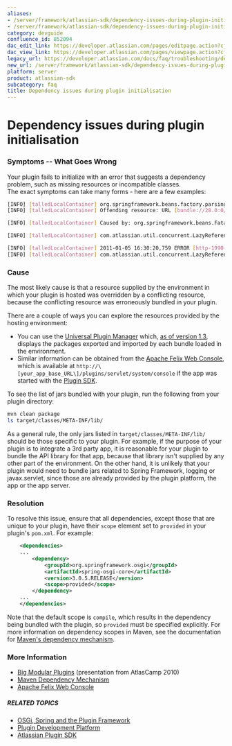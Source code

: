 ```yaml
---
aliases:
- /server/framework/atlassian-sdk/dependency-issues-during-plugin-initialisation-852094.html
- /server/framework/atlassian-sdk/dependency-issues-during-plugin-initialisation-852094.md
category: devguide
confluence_id: 852094
dac_edit_link: https://developer.atlassian.com/pages/editpage.action?cjm=wozere&pageId=852094
dac_view_link: https://developer.atlassian.com/pages/viewpage.action?cjm=wozere&pageId=852094
legacy_url: https://developer.atlassian.com/docs/faq/troubleshooting/dependency-issues-during-plugin-initialisation
new_url: /server/framework/atlassian-sdk/dependency-issues-during-plugin-initialisation
platform: server
product: atlassian-sdk
subcategory: faq
title: Dependency issues during plugin initialisation
---
```

# Dependency issues during plugin initialisation

### Symptoms -- What Goes Wrong

Your plugin fails to initialize with an error that suggests a dependency problem, such as missing resources or incompatible classes.  
The exact symptoms can take many forms - here are a few examples:

``` bash
[INFO] [talledLocalContainer] org.springframework.beans.factory.parsing.BeanDefinitionParsingException: Configuration problem: Unable to locate Spring NamespaceHandler for XML schema namespace [http://www.springframework.org/schema/osgi]
[INFO] [talledLocalContainer] Offending resource: URL [bundle://28.0:0/META-INF/spring/atlassian-plugins-component-imports.xml]
```

``` bash
[INFO] [talledLocalContainer] Caused by: org.springframework.beans.FatalBeanException: Class [org.springframework.osgi.config.OsgiNamespaceHandler] for namespace [http://www.springframework.org/schema/osgi] does not implement the [org.springframework.beans.factory.xml.NamespaceHandler] interface
```

``` bash
[INFO] [talledLocalContainer] com.atlassian.util.concurrent.LazyReference$InitializationException: org.springframework.beans.factory.BeanCreationException: Error creating bean with name 'com.myplugin.MyFilter': Instantiation of bean failed; nested exception is java.lang.IllegalAccessError: tried to access field org.slf4j.impl.StaticLoggerBinder.SINGLETON from class org.slf4j.LoggerFactory
```

``` bash
[INFO] [talledLocalContainer] 2011-01-05 16:30:20,759 ERROR [http-1990-3] [atlassian.plugin.servlet.DefaultServletModuleManager] getFilter Unable to create filter
[INFO] [talledLocalContainer] com.atlassian.util.concurrent.LazyReference$InitializationException: java.lang.ClassCastException: com.myplugin.MyFilter cannot be cast to javax.servlet.Filter
```

### Cause

The most likely cause is that a resource supplied by the environment in which your plugin is hosted was overridden by a conflicting resource, because the conflicting resource was erroneously bundled in your plugin.

There are a couple of ways you can explore the resources provided by the hosting environment:

-   You can use the [Universal Plugin Manager](https://developer.atlassian.com/display/UPM) which, <a href="http://blogs.atlassian.com/developer/2011/01/announcing_upm_1_dot_3_and_osgi_tab.html" class="external-link">as of version 1.3</a>, displays the packages exported and imported by each bundle loaded in the environment.
-   Similar information can be obtained from the <a href="http://felix.apache.org/site/apache-felix-web-console.html" class="external-link">Apache Felix Web Console</a>, which is available at `http://\[your_app_base_URL\]/plugins/servlet/system/console` if the app was started with the <a href="/pages/createpage.action?spaceKey=PLUGINFRAMEWORK&amp;title=Set+up+the+Atlassian+Plugin+SDK+and+Build+a+Project" class="createlink">Plugin SDK</a>.

To see the list of jars bundled with your plugin, run the following from your plugin directory:

``` bash
mvn clean package
ls target/classes/META-INF/lib/
```

As a general rule, the only jars listed in `target/classes/META-INF/lib/` should be those specific to your plugin. For example, if the purpose of your plugin is to integrate a 3rd party app, it is reasonable for your plugin to bundle the API library for that app, because that library isn't supplied by any other part of the environment. On the other hand, it is unlikely that your plugin would need to bundle jars related to Spring Framework, logging or javax.servlet, since those are already provided by the plugin platform, the app or the app server.

### Resolution

To resolve this issue, ensure that all dependencies, except those that are unique to your plugin, have their `scope` element set to `provided` in your plugin's `pom.xml`. For example:

``` xml
    <dependencies>
    ...
        <dependency>
            <groupId>org.springframework.osgi</groupId>
            <artifactId>spring-osgi-core</artifactId>
            <version>3.0.5.RELEASE</version>
            <scope>provided</scope>
        </dependency>
    ...
    </dependencies>
```

Note that the default scope is `compile`, which results in the dependency being bundled with the plugin, so `provided` must be specified explicitly. For more information on dependency scopes in Maven, see the documentation for <a href="http://maven.apache.org/guides/introduction/introduction-to-dependency-mechanism.html" class="external-link">Maven's dependency mechanism</a>.

### More Information

-   <a href="http://www.atlassian.com/en/about/events/atlascamp/2010/day3/big-modular-plugins" class="external-link">Big Modular Plugins</a> (presentation from AtlasCamp 2010)
-   <a href="http://maven.apache.org/guides/introduction/introduction-to-dependency-mechanism.html" class="external-link">Maven Dependency Mechanism</a>
-   <a href="http://felix.apache.org/site/apache-felix-web-console.html" class="external-link">Apache Felix Web Console</a>

##### RELATED TOPICS

-   [OSGi, Spring and the Plugin Framework](/server/framework/atlassian-sdk/852146.html)
-   [Plugin Development Platform](https://developer.atlassian.com/display/PLUGINFRAMEWORK/Plugin+Framework)
-   <a href="/pages/createpage.action?spaceKey=PLUGINFRAMEWORK&amp;title=Set+up+the+Atlassian+Plugin+SDK+and+Build+a+Project" class="createlink">Atlassian Plugin SDK</a>



































































